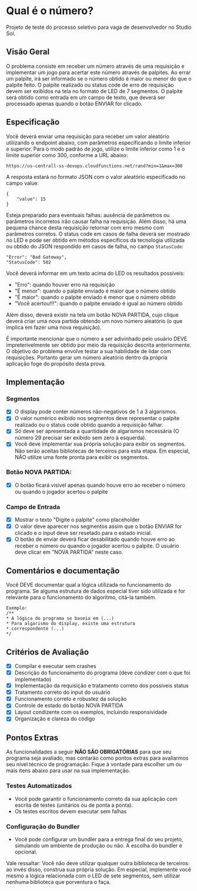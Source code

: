 # Qual é o número?
Projeto de teste do processo seletivo para vaga de desenvolvedor no Studio Sol.

## Visão Geral

O problema consiste em receber um número através de uma requisição e implementar um jogo para acertar este número através de palpites. Ao errar um palpite, irá ser informado se o número obtido é maior ou menor do que o palpite feito. O palpite realizado ou status code de erro de requisição devem ser exibidos na tela no formato de LED de 7 segmentos. O palpite será obtido como entrada em um campo de texto, que deverá ser processado apenas quando o botão ENVIAR for clicado.

## Especificação

Você deverá enviar uma requisição para receber um valor aleatório utilizando o
endpoint abaixo, com parâmetros especificando o limite inferior e superior. Para o modo padrão de jogo, utilize o limite inferior como 1 e o limite superior como 300, conforme a URL abaixo:

```
https://us-centrall-ss-devops.cloudfunctions.net/rand?min=1&max=300
```
A resposta estará no formato JSON com o valor aleatório especificado no campo
value:
```
{
    "value": 15
}
```

Esteja preparado para eventuais falhas: ausência de parâmetros ou parâmetros
incorretos irão causar falha na requisição. Além disso, há uma pequena chance desta requisição retornar com erro mesmo com parâmetros corretos. O status code em casos de falha deverá ser mostrado no LED e pode ser obtido em métodos específicos da tecnologia utilizada ou obtido do JSON respondido em casos de falha, no campo `StatusCode`:

```
"Error": "Bad Gateway",
"StatusCode": 502
```

Você deverá informar em um texto acima do LED os resultados possíveis:

- "Erro": quando houver erro na requisição
- "É menor": quando o palpite enviado é maior que o número obtido
- "É maior": quando o palpite enviado é menor que o número obtido
- "Você acertou!!!": quando o palpite enviado é igual ao número obtido

Além disso, deverá existir na tela um botão NOVA PARTIDA, cujo clique deverá criar uma nova partida obtendo um novo número aleatório (o que implica em fazer uma nova requisição).

É importante mencionar que o número a ser adivinhado pelo usuário DEVE impreterivelmente ser obtido por meio da requisição descrita anteriormente. O objetivo do problema envolve testar a sua habilidade de lidar com requisições. Portanto gerar um número aleatório dentro da própria aplicação foge do propósito desta prova.

## Implementação

### Segmentos

- [x] O display pode conter números não-negativos de 1 a 3 algarismos.
- [x] O valor numérico exibido nos segmentos deve representar o palpite realizado ou
o status code obtido quando a requisição falhar.
- [x] Só deve ser apresentada a quantidade de algarismos necessária (O número 29
precisar ser exibido sem zero à esquerda).
- [x] Você deve implementar sua própria solução para exibir os segmentos. Não
serão aceitas bibliotecas de terceiros para esta etapa. Em especial, NÃO utilize
uma fonte pronta para exibir os segmentos.

### Botão NOVA PARTIDA:

- [x] O botão ficará visível apenas quando houve erro ao receber o número ou quando
o jogador acertou o palpite

### Campo de Entrada

- [x] Mostrar o texto "Digite o palpite" como placeholder
- [x] O valor deve aparecer nos segmentos assim que o botão ENVIAR for clicado e o
input deve ser resetado para o estado inicial.
- [x] O botão de enviar deverá ficar desabilitado quando houve erro ao receber o
número ou quando o jogador acertou o palpite. O usuário deve clicar em "NOVA
PARTIDA" neste caso.

## Comentários e documentação

Você DEVE documentar qual a lógica utilizada no funcionamento do programa. Se alguma estrutura de dados especial tiver sido utilizada e for relevante para o funcionamento do algoritmo, citá-la também.

```
Exemplo:
/**
* A lógica do programa se baseia em (...)
* Para algarismo do display, existe uma estrutura
* correspondente (...)
*/
```

## Critérios de Avaliação

- [x] Compilar e executar sem crashes
- [x] Descrição do funcionamento do programa (deve condizer com o que foi implementado)
- [x] Implementação da requisição e tratamento correto dos possíveis status
- [x] Tratamento correto do input do usuário
- [x] Funcionamento correto e robustez da solução
- [x] Controle de estado do botão NOVA PARTIDA
- [x] Layout condizente com os exemplos, incluindo responsividade
- [x] Organização e clareza do código

## Pontos Extras

As funcionalidades a seguir **NÃO SÃO OBRIGATÓRIAS** para que seu programa seja
avaliado, mas contarão como pontos extras para avaliarmos seu nível técnico de programação. Fique à vontade para escolher um ou mais itens abaixo para usar na sua implementação.

### Testes Automatizados

- Você pode garantir o funcionamento correto da sua aplicação com escrita de
testes (unitários ou de ponta a ponta).
- Os testes escritos devem executar sem falhas

### Configuração do Bundler

- Você pode configurar um bundler para a entrega final do seu projeto, simulando
um ambiente de produção ou não. A escolha do bundler é opcional.

Vale ressaltar: Você não deve utilizar qualquer outra biblioteca de terceiros: ao invés disso, construa sua própria solução. Em especial, implemente você mesmo a lógica relacionada com o LED de sete segmentos, sem utilizar nenhuma biblioteca que porventura o faça.